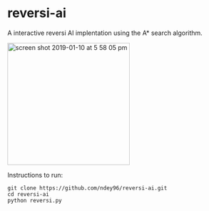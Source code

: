 # reversi-ai
A interactive reversi AI implentation using the A* search algorithm.

<img width="274" alt="screen shot 2019-01-10 at 5 58 05 pm" src="https://user-images.githubusercontent.com/10405248/51002501-71359b80-1501-11e9-8bff-0741e12fafab.png">

Instructions to run:
```
git clone https://github.com/ndey96/reversi-ai.git
cd reversi-ai
python reversi.py
```
